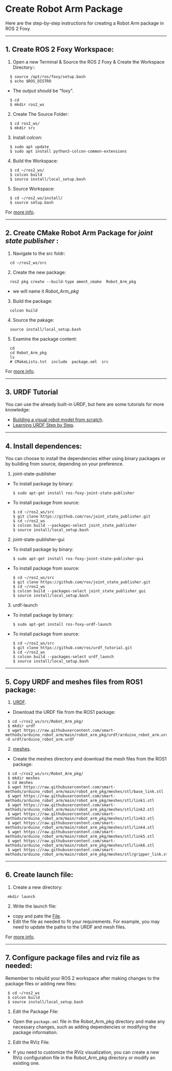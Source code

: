 # Create Robot Arm Package
Here are the step-by-step instructions for creating a Robot Arm package in ROS 2 Foxy.

***


## 1. Create ROS 2 Foxy Workspace:

1. Open a new Terminal & Source the ROS 2 Foxy & Create the Workspace Directory::
```
  $ source /opt/ros/foxy/setup.bash
  $ echo $ROS_DISTRO
```
  - The output should be "foxy".
   
```
  $ cd
  $ mkdir ros2_ws
```

2. Create The Source Folder:

  ```
    $ cd ros2_ws/
    $ mkdir src
  ```

3. Install _colcon_:

 ```
   $ sudo apt update
   $ sudo apt install python3-colcon-common-extensions
```

4. Build the Workspace: 

 ```
   $ cd ~/ros2_ws/
   $ colcon build
   $ source install/local_setup.bash
```

5. Source  Workspace: 

 ```
   $ cd ~/ros2_ws/install/
   $ source setup.bash  
  ```

For [more info](https://docs.ros.org/en/foxy/Tutorials/Beginner-Client-Libraries/Creating-A-Workspace/Creating-A-Workspace.html).



***


## 2. Create CMake Robot Arm Package for _joint state publisher_ :

1. Navigate to the src foldr:
```
  cd ~/ros2_ws/src
```

2. Create the new package:
```
  ros2 pkg create --build-type ament_cmake  Robot_Arm_pkg
```
  - we will name it _Robot_Arm_pkg_

3. Build the package:
```
  colcon build
```

4. Source the pakage:
```
  source install/local_setup.bash
```

5. Examine the package content:
```
  cd
  cd Robot_Arm_pkg
  ls
  # CMakeLists.txt  include  package.xml  src
```


For [more info](https://docs.ros.org/en/foxy/Tutorials/Beginner-Client-Libraries/Creating-Your-First-ROS2-Package.html).


***


## 3. URDF Tutorial 

You can use the already built-in URDF, but here are some tutorials for more knowledge:

- [Building a visual robot model from scratch](https://docs.ros.org/en/foxy/Tutorials/Intermediate/URDF/Building-a-Visual-Robot-Model-with-URDF-from-Scratch.html).
- [Learning URDF Step by Step](https://github.com/ros/urdf_tutorial/tree/ros2).



***


## 4. Install dependences:
You can choose to install the dependencies either using binary packages or by building from source, depending on your preference.

1. joint-state-publisher
 - To install package by binary:
   ```
   $ sudo apt-get install ros-foxy-joint-state-publisher
   ```
 - To install package from source:
   ```
   $ cd ~/ros2_ws/src
   $ git clone https://github.com/ros/joint_state_publisher.git
   $ cd ~/ros2_ws
   $ colcon build --packages-select joint_state_publisher
   $ source install/local_setup.bash
   ```



2. joint-state-publisher-gui 
 - To install package by binary:
   ```
   $ sudo apt-get install ros-foxy-joint-state-publisher-gui
   ```
 - To install package from source:
   ```
   $ cd ~/ros2_ws/src
   $ git clone https://github.com/ros/joint_state_publisher.git
   $ cd ~/ros2_ws
   $ colcon build --packages-select joint_state_publisher_gui
   $ source install/local_setup.bash
   ```


3. urdf-launch
 - To install package by binary:
   ```
   $ sudo apt-get install ros-foxy-urdf-launch
   ```
 - To install package from source:
   ```
   $ cd ~/ros2_ws/src
   $ git clone https://github.com/ros/urdf_tutorial.git
   $ cd ~/ros2_ws
   $ colcon build --packages-select urdf_launch
   $ source install/local_setup.bash
   ```






***


## 5. Copy URDF and meshes files from ROS1 package:

1. [URDF](https://github.com/smart-methods/arduino_robot_arm/blob/main/robot_arm_pkg/urdf/arduino_robot_arm.urdf).
 - Download the URDF file from the ROS1 package:
```
 $ cd ~/ros2_ws/src/Robot_Arm_pkg/
 $ mkdir urdf
 $ wget https://raw.githubusercontent.com/smart-methods/arduino_robot_arm/main/robot_arm_pkg/urdf/arduino_robot_arm.urdf -O urdf/arduino_robot_arm.urdf
```


2. [meshes](https://github.com/smart-methods/arduino_robot_arm/tree/main/robot_arm_pkg/meshes/stl).
 - Create the meshes directory and download the mesh files from the ROS1 package:
```
 $ cd ~/ros2_ws/src/Robot_Arm_pkg/
 $ mkdir meshes
 $ cd meshes
 $ wget https://raw.githubusercontent.com/smart-methods/arduino_robot_arm/main/robot_arm_pkg/meshes/stl/base_link.stl
 $ wget https://raw.githubusercontent.com/smart-methods/arduino_robot_arm/main/robot_arm_pkg/meshes/stl/link1.stl
 $ wget https://raw.githubusercontent.com/smart-methods/arduino_robot_arm/main/robot_arm_pkg/meshes/stl/link2.stl
 $ wget https://raw.githubusercontent.com/smart-methods/arduino_robot_arm/main/robot_arm_pkg/meshes/stl/link3.stl
 $ wget https://raw.githubusercontent.com/smart-methods/arduino_robot_arm/main/robot_arm_pkg/meshes/stl/link4.stl
 $ wget https://raw.githubusercontent.com/smart-methods/arduino_robot_arm/main/robot_arm_pkg/meshes/stl/link5.stl
 $ wget https://raw.githubusercontent.com/smart-methods/arduino_robot_arm/main/robot_arm_pkg/meshes/stl/link6.stl
 $ wget https://raw.githubusercontent.com/smart-methods/arduino_robot_arm/main/robot_arm_pkg/meshes/stl/gripper_link.stl
```



***


## 6. Create launch file:

1. Create a new directory:
```
 mkdir launch
```

2. Write the launch file:
 - copy and pate the [File](https://github.com/ros/urdf_tutorial/blob/ros2/launch/display.launch.py).
 - Edit the file as needed to fit your requirements. For example, you may need to update the paths to the URDF and mesh files.

For [more info](https://docs.ros.org/en/foxy/Tutorials/Intermediate/Launch/Creating-Launch-Files.html).






***


## 7. Configure package files and rviz file as needed:

Remember to rebuild your ROS 2 workspace after making changes to the package files or adding new files:

```
 $ cd ~/ros2_ws
 $ colcon build
 $ source install/local_setup.bash
```


1. Edit the Package File:
 - Open the ``package.xml`` file in the Robot_Arm_pkg directory and make any necessary changes, such as adding dependencies or modifying the package information.

2. Edit the RViz File:
 - If you need to customize the RViz visualization, you can create a new RViz configuration file in the Robot_Arm_pkg directory or modify an existing one.

